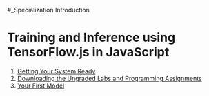 #_Specialization Introduction

# Training and Inference using TensorFlow.js in JavaScript
1. [Getting Your System Ready](./1._Getting_Your_System_Ready.md)
2. [Downloading the Ungraded Labs and Programming Assignments](./2._Downloading_the_Ungraded_Labs_and_Programming_Assignments.md)
3. [Your First Model](./3._Your_First_Model.md)